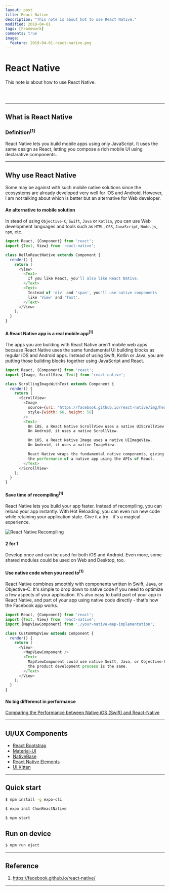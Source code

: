 ```yaml
---
layout: post
title: React Native
description: "This note is about hot to use React Native."
modified: 2019-04-01
tags: [Framework]
comments: true
image:
  feature: 2019-04-01-react-native.png
---
```


# React Native

This note is about how to use React Native.

<div class="social-share" data-initialized="true">
    <a href="#" class="social-share-icon icon-weibo"></a>
    <a href="#" class="social-share-icon icon-qq"></a>
    <a href="#" class="social-share-icon icon-wechat"></a>
</div>
<link rel="stylesheet" href="https://resource.chun.no/sharejs/css/share.min.css">
<script src="https://resource.chun.no/sharejs/js/social-share.min.js"></script>

### &nbsp;

---

## What is React Native

### Definition<sup>[1]</sup>

React Native lets you build mobile apps using only JavaScript.
It uses the same design as React, letting you compose a rich mobile UI using declarative components.

---

## Why use React Native

Some may be against with such mobile native solutions since the ecosystems are already developed very well for iOS and Android.
However, I am not talking about which is better but an alternative for Web developer.

#### An alternative to mobile solution

In stead of using `Objective-C`, `Swift`, `Java` or `Kotlin`,
you can use Web development languages and tools such as `HTML`, `CSS`, `JavaScript`, `Node.js`, `npm`, etc.

``` javascript
import React, {Component} from 'react';
import {Text, View} from 'react-native';

class HelloReactNative extends Component {
  render() {
    return (
      <View>
        <Text>
          If you like React, you'll also like React Native.
        </Text>
        <Text>
          Instead of 'div' and 'span', you'll use native components
          like 'View' and 'Text'.
        </Text>
      </View>
    );
  }
}
```

#### A React Native app is a real mobile app<sup>[1]</sup>

The apps you are building with React Native aren't mobile web apps because React Native uses the same fundamental UI building blocks as regular iOS and Android apps. Instead of using Swift, Kotlin or Java, you are putting those building blocks together using JavaScript and React.

``` javascript
import React, {Component} from 'react';
import {Image, ScrollView, Text} from 'react-native';

class ScrollingImageWithText extends Component {
  render() {
    return (
      <ScrollView>
        <Image
          source={uri: 'https://facebook.github.io/react-native/img/header_logo.png'}
          style={width: 66, height: 58}
        />
        <Text>
          On iOS, a React Native ScrollView uses a native UIScrollView.
          On Android, it uses a native ScrollView.

          On iOS, a React Native Image uses a native UIImageView.
          On Android, it uses a native ImageView.

          React Native wraps the fundamental native components, giving you
          the performance of a native app using the APIs of React.
        </Text>
      </ScrollView>
    );
  }
}
```

#### Save time of recompiling<sup>[1]</sup>

React Native lets you build your app faster. Instead of recompiling, you can reload your app instantly. With Hot Reloading, you can even run new code while retaining your application state. Give it a try - it's a magical experience.

![React Native Recompiling](https://media.giphy.com/media/13WZniThXy0hSE/giphy.gif)

#### 2 for 1

Develop once and can be used for both iOS and Android.
Even more, some shared modules could be used on Web and Desktop, too.

#### Use native code when you need to<sup>[1]</sup>

React Native combines smoothly with components written in Swift, Java, or Objective-C. It's simple to drop down to native code if you need to optimize a few aspects of your application. It's also easy to build part of your app in React Native, and part of your app using native code directly - that's how the Facebook app works.

``` javascript
import React, {Component} from 'react';
import {Text, View} from 'react-native';
import {MapViewComponent} from './your-native-map-implementation';

class CustomMapView extends Component {
  render() {
    return (
      <View>
        <MapViewComponent />
        <Text>
          MapViewComponent could use native Swift, Java, or Objective-C -
          the product development process is the same.
        </Text>
      </View>
    );
  }
}
```

#### No big differenct in performance

<a href="https://medium.com/the-react-native-log/comparing-the-performance-between-native-ios-swift-and-react-native-7b5490d363e2" target="_blank">Comparing the Performance between Native iOS (Swift) and React-Native</a>



---

## UI/UX Components

* <a href="https://github.com/react-bootstrap/react-bootstrap" target="_blank">React Bootstrap</a>
* <a href="https://github.com/mui-org/material-ui" target="_blank">Material-UI</a>
* <a href="https://github.com/GeekyAnts/NativeBase" target="_blank">NativeBase</a>
* <a href="https://github.com/react-native-training/react-native-elements" target="_blank">React Native Elements</a>
* <a href="https://github.com/akveo/kittenTricks" target="_blank">UI Kitten</a>

---

## Quick start

``` bash
$ npm install -g expo-cli
```

``` bash
$ expo init ChunReactNative
```

``` bash
$ npm start
```

## Run on device

``` bash
$ npm run eject
```
---

## Reference

1. https://facebook.github.io/react-native/

---
